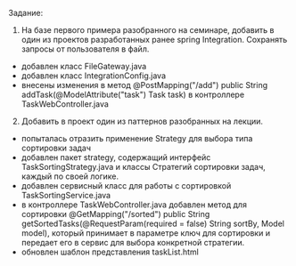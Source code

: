 Задание:

1. На базе первого примера разобранного на семинаре, добавить в один из проектов разработанных ранее spring Integration. Сохранять запросы от пользователя в файл.
* добавлен класс FileGateway.java
* добавлен класс IntegrationConfig.java
* внесены изменения в метод @PostMapping("/add")
    public String addTask(@ModelAttribute("task") Task task)
  в контроллере TaskWebController.java

2. Добавить в проект один из паттернов разобранных на лекции.
* попыталась отразить применение Strategy для выбора типа сортировки задач
* добавлен пакет strategy, содержащий интерфейс TaskSortingStrategy.java и классы Стратегий сортировки задач, каждый по своей логике.
* добавлен сервисный класс для работы с сортировкой TaskSortingService.java
* в контроллере TaskWebController.java добавлен метод для сортировки @GetMapping("/sorted")
    public String getSortedTasks(@RequestParam(required = false) String sortBy,
                                 Model model),
  который принимает в параметре ключ для сортировки и передает его в сервис для выбора конкретной стратегии.
* обновлен шаблон представления taskList.html  
